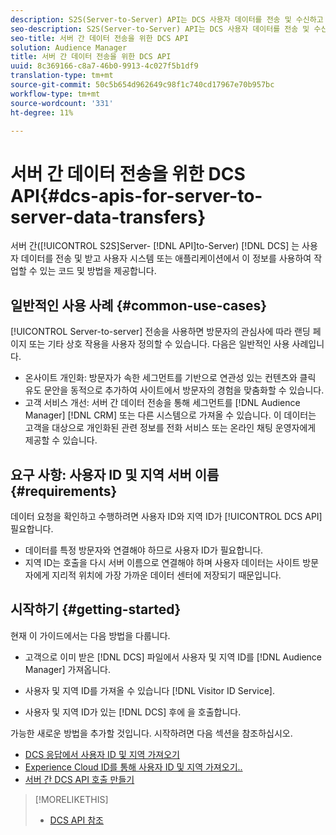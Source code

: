```yaml
---
description: S2S(Server-to-Server) API는 DCS 사용자 데이터를 전송 및 수신하고 자신의 시스템 또는 애플리케이션에서 이 정보를 사용하여 작업할 수 있는 코드 및 방법을 제공합니다.
seo-description: S2S(Server-to-Server) API는 DCS 사용자 데이터를 전송 및 수신하고 자신의 시스템 또는 애플리케이션에서 이 정보를 사용하여 작업할 수 있는 코드 및 방법을 제공합니다.
seo-title: 서버 간 데이터 전송을 위한 DCS API
solution: Audience Manager
title: 서버 간 데이터 전송을 위한 DCS API
uuid: 8c369166-c8a7-46b0-9913-4c027f5b1df9
translation-type: tm+mt
source-git-commit: 50c5b654d962649c98f1c740cd17967e70b957bc
workflow-type: tm+mt
source-wordcount: '331'
ht-degree: 11%

---
```



# 서버 간 데이터 전송을 위한 DCS API{#dcs-apis-for-server-to-server-data-transfers}

서버 간([!UICONTROL S2S]Server- [!DNL API]to-Server) [!DNL DCS] 는 사용자 데이터를 전송 및 받고 사용자 시스템 또는 애플리케이션에서 이 정보를 사용하여 작업할 수 있는 코드 및 방법을 제공합니다.

## 일반적인 사용 사례 {#common-use-cases}

[!UICONTROL Server-to-server] 전송을 사용하면 방문자의 관심사에 따라 랜딩 페이지 또는 기타 상호 작용을 사용자 정의할 수 있습니다. 다음은 일반적인 사용 사례입니다.

* 온사이트 개인화: 방문자가 속한 세그먼트를 기반으로 연관성 있는 컨텐츠와 클릭 유도 문안을 동적으로 추가하여 사이트에서 방문자의 경험을 맞춤화할 수 있습니다.
* 고객 서비스 개선: 서버 간 데이터 전송을 통해 세그먼트를 [!DNL Audience Manager] [!DNL CRM] 또는 다른 시스템으로 가져올 수 있습니다. 이 데이터는 고객을 대상으로 개인화된 관련 정보를 전화 서비스 또는 온라인 채팅 운영자에게 제공할 수 있습니다.

## 요구 사항: 사용자 ID 및 지역 서버 이름 {#requirements}

데이터 요청을 확인하고 수행하려면 사용자 ID와 지역 ID가 [!UICONTROL DCS API] 필요합니다.

* 데이터를 특정 방문자와 연결해야 하므로 사용자 ID가 필요합니다.
* 지역 ID는 호출을 다시 서버 이름으로 연결해야 하며 사용자 데이터는 사이트 방문자에게 지리적 위치에 가장 가까운 데이터 센터에 저장되기 때문입니다.

## 시작하기 {#getting-started}

현재 이 가이드에서는 다음 방법을 다룹니다.

* 고객으로 이미 받은 [!DNL DCS] 파일에서 사용자 및 지역 ID를 [!DNL Audience Manager] 가져옵니다.

* 사용자 및 지역 ID를 가져올 수 있습니다 [!DNL Visitor ID Service].
* 사용자 및 지역 ID가 있는 [!DNL DCS] 후에 을 호출합니다.

가능한 새로운 방법을 추가할 것입니다. 시작하려면 다음 섹션을 참조하십시오.

* [DCS 응답에서 사용자 ID 및 지역 가져오기](dcs-aam-ids.md)
* [Experience Cloud ID를 통해 사용자 ID 및 지역 가져오기..](dcs-mcid-ids.md)
* [서버 간 DCS API 호출 만들기](dcs-s2s-calls.md)

>[!MORELIKETHIS]
>
>* [DCS API 참조](../../../api/dcs-intro/dcs-api-reference/dcs-api-methods.md)

